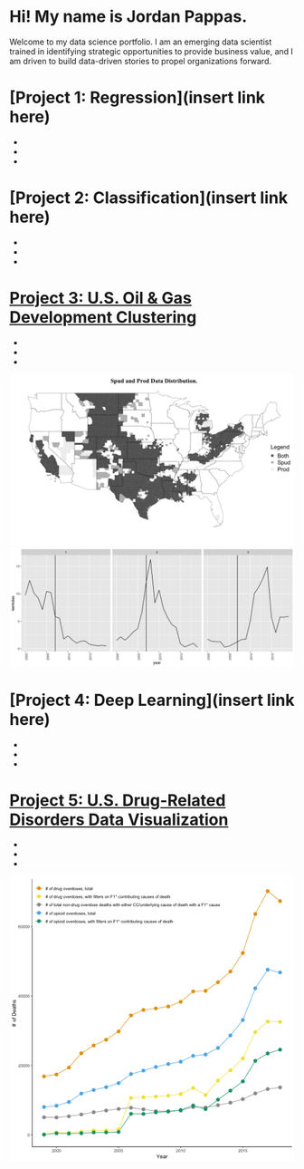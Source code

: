 # Hi! My name is Jordan Pappas.
Welcome to my data science portfolio. I am an emerging data scientist trained in identifying strategic opportunities to provide business value, and I am driven to build data-driven stories to propel organizations forward.


# [Project 1: Regression](insert link here)
*
*
*

# [Project 2: Classification](insert link here)
*
*
*

# [Project 3: U.S. Oil & Gas Development Clustering](https://github.com/jordanjpappas/Oil_Gas_Cluster_Analysis)
*
*
*
![](/images/allCategoryMap.png)
![](/images/clusterplot3.png)

# [Project 4: Deep Learning](insert link here)
*
*
*

# [Project 5: U.S. Drug-Related Disorders Data Visualization](https://github.com/jordanjpappas/Opioid_Dynamics)
*
*
*
![](/images/Figure_(2).png)

